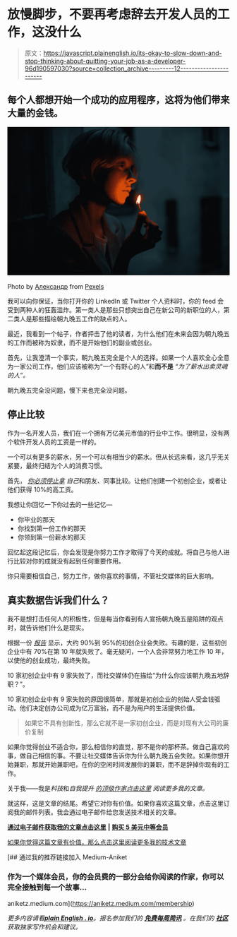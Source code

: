 # 放慢脚步，不要再考虑辞去开发人员的工作，这没什么

> 原文：<https://javascript.plainenglish.io/its-okay-to-slow-down-and-stop-thinking-about-quitting-your-job-as-a-developer-96d190597030?source=collection_archive---------12----------------------->

## 每个人都想开始一个成功的应用程序，这将为他们带来大量的金钱。

![](img/0bfbb23d9546ef3971ad2cf5626b529f.png)

Photo by [Александр](https://www.pexels.com/@129684048?utm_content=attributionCopyText&utm_medium=referral&utm_source=pexels) from [Pexels](https://www.pexels.com/photo/woman-holding-lit-match-next-to-face-10810753/?utm_content=attributionCopyText&utm_medium=referral&utm_source=pexels)

我可以向你保证，当你打开你的 LinkedIn 或 Twitter 个人资料时，你的 feed 会受到两种人的狂轰滥炸。第一类人是那些只想突出自己在新公司的新职位的人，第二类人是那些描绘朝九晚五工作的缺点的人。

最近，我看到一个帖子，作者抨击了他的读者，为什么他们在未来会因为朝九晚五的工作而被称为奴隶，而不是开始他们的副业或创业。

首先，让我澄清一个事实，朝九晚五完全是个人的选择。如果一个人喜欢全心全意为一家公司工作，他们应该被称为“一个有野心的人”和**而不是** *“为了薪水出卖灵魂的人”。*

朝九晚五完全没问题，慢下来也完全没问题。

## 停止比较

作为一名开发人员，我们在一个拥有万亿美元市值的行业中工作。很明显，没有两个软件开发人员的工资是一样的。

一个可以有更多的薪水，另一个可以有相当少的薪水。但从长远来看，这几乎无关紧要，最终归结为个人的消费习惯。

首先， [*你必须停止拿*](/stop-comparing-yourself-to-other-programmers-bbc2d5e46840) *自己*和朋友、同事比较。让他们创建一个初创企业，或者让他们获得 10%的高工资。

我想让你回忆一下你过去的一些记忆—

*   你毕业的那天
*   你找到第一份工作的那天
*   你领到第一份薪水的那天

回忆起这段记忆后，你会发现是你努力工作才取得了今天的成就。将自己与他人进行比较对你的成就没有起到任何重要作用。

你只需要相信自己，努力工作，做你喜欢的事情，不管社交媒体的巨大影响。

## 真实数据告诉我们什么？

我不是想打击任何人的积极性，但是每当你看到有人宣扬朝九晚五是陷阱的观点时，就告诉他们什么是现实。

根据一份 [*报告*](https://www.investopedia.com/articles/personal-finance/040915/how-many-startups-fail-and-why.asp) 显示，大约 90%到 95%的初创企业会失败。有趣的是，这些初创企业中有 70%在第 10 年就失败了。毫无疑问，一个人会非常努力地工作 10 年，以使他的创业成功，最终失败。

10 家初创企业中有 9 家失败了，而社交媒体仍在描绘“为什么你应该朝九晚五地辞职？”。

10 家初创企业中有 9 家失败的原因很简单，那就是初创企业的创始人受金钱驱动。他们决定创办公司成为亿万富翁，而不是为用户的生活提供价值。

> 如果它不具有创新性，那么它就不是一家初创企业，而是对现有大公司的廉价复制

如果你觉得创业不适合你，那么相信你的直觉，那不是你的那杯茶。做自己喜欢的事，做自己相信的事。不要让社交媒体告诉你为什么朝九晚五会失败。如果你想开始兼职，那就开始兼职吧，在你的空闲时间发展你的兼职，而不是辞掉你现有的工作。

关于我——我是*科技*和*自我提升* [*的顶级作家点击这里*](https://aniketz.medium.com/) *阅读更多我的文章。*

就这样，这是文章的结尾。希望它对你有价值。如果你喜欢这篇文章，点击这里订阅我的邮件列表。我会通过电子邮件给您发送技术相关的文章。

[**通过电子邮件获取我的文章点击这里**](https://aniketz.medium.com/subscribe) **|** [**购买 5 美元中等会员**](https://aniketz.medium.com/membership)

[如果你觉得这篇文章有价值，那么点击这里阅读更多我的技术文章](https://aniketz.medium.com/)

[](https://aniketz.medium.com/membership) [## 通过我的推荐链接加入 Medium-Aniket

### 作为一个媒体会员，你的会员费的一部分会给你阅读的作家，你可以完全接触到每一个故事…

aniketz.medium.com](https://aniketz.medium.com/membership) 

*更多内容请看*[***plain English . io***](http://plainenglish.io/)*。报名参加我们的* [***免费每周简讯***](http://newsletter.plainenglish.io/) *。在我们的* [***社区***](https://discord.gg/GtDtUAvyhW) *获取独家写作机会和建议。*